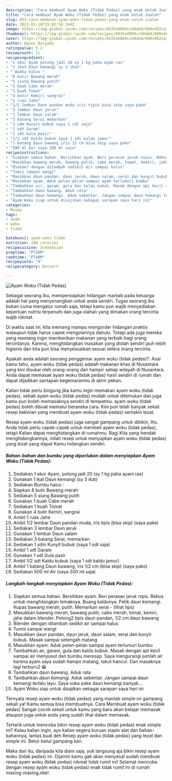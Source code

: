 ```yaml
---
description: "Cara membuat Ayam Woku (Tidak Pedas) yang enak Untuk Jualan"
title: "Cara membuat Ayam Woku (Tidak Pedas) yang enak Untuk Jualan"
slug: 853-cara-membuat-ayam-woku-tidak-pedas-yang-enak-untuk-jualan
date: 2021-01-18T15:02:54.244Z
image: https://img-global.cpcdn.com/recipes/8435e6004ccb0abd/680x482cq70/ayam-woku-tidak-pedas-foto-resep-utama.jpg
thumbnail: https://img-global.cpcdn.com/recipes/8435e6004ccb0abd/680x482cq70/ayam-woku-tidak-pedas-foto-resep-utama.jpg
cover: https://img-global.cpcdn.com/recipes/8435e6004ccb0abd/680x482cq70/ayam-woku-tidak-pedas-foto-resep-utama.jpg
author: Agnes Delgado
ratingvalue: 3.2
reviewcount: 11
recipeingredient:
- "1 ekor Ayam potong jadi 20 sy 1 kg paha ayam ras"
- "1 ikat Daun kemangi sy 3 ikat"
- " Bumbu halus "
- "8 butir Bawang merah"
- "5 siung Bawang putih"
- "1 buah Cabe merah"
- "1 buah Tomat"
- "4 butir Kemiri sangrai"
- "1 ruas Jahe"
- "1/2 lembar Daun pandan muda iris tipis bisa skip saya pake"
- "3 lembar Daun jeruk"
- "1 lembar Daun salam"
- "3 batang Serai memarkan"
- "1 sdm Kunyit bubuk saya 1 sdt saja"
- "1 sdt Garam"
- "1 sdt Gula pasir"
- "1/2 sdt Kaldu bubuk saya 1 sdt kaldu jamur"
- "1 batang Daun bawang iris 12 cm bisa skip saya pake"
- "500 ml Air saya 200 ml saja"
recipeinstructions:
- "Siapkan semua bahan. Bersihkan ayam. Beri perasan jeruk nipis. Rebus untuk menghilangkan lemaknya. Buang kaldunya. Petik daun kemangi. Kupas bawang merah, putih. Memarkan serai           (lihat tips)"
- "Masukkan bawang merah, bawang putih, cabe merah, tomat, kemiri, jahe dalam blender. Potong2 tipis daun pandan, 1/2 cm daun bawang"
- "Blender dengan ditambah sedikit air sampai halus"
- "Tumis sampai wangi"
- "Masukkan daun pandan, daun jeruk, daun salam, serai dan kunyit bubuk. Masak sampai setengah matang"
- "Masukkan ayam. Aduk pelan-pelan sampai ayam terlumuri bumbu"
- "Tambahkan air, garam, gula dan kaldu bubuk. Masak dengan api kecil sampai air menyusut dan bumbu meresap. Saya mengurangi jumlah air karena ayam saya sudah hampir matang, takut hancur. Dan masaknya lagi terburu2 😁"
- "Tambahkan daun bawang. Aduk rata"
- "Tambahkan daun kemangi. Aduk sebentar. Jangan sampai daun kemangi terlalu layu. Saya suka pake daun kemangi banyak..."
- "Ayam Woku siap untuk disajikan sebagai sarapan saya hari ini"
categories:
- Resep
tags:
- ayam
- woku
- tidak

katakunci: ayam woku tidak 
nutrition: 288 calories
recipecuisine: Indonesian
preptime: "PT26M"
cooktime: "PT48M"
recipeyield: "4"
recipecategory: Dessert

---
```



![Ayam Woku (Tidak Pedas)](https://img-global.cpcdn.com/recipes/8435e6004ccb0abd/680x482cq70/ayam-woku-tidak-pedas-foto-resep-utama.jpg)

Sebagai seorang ibu, mempersiapkan hidangan mantab pada keluarga adalah hal yang menyenangkan untuk anda sendiri. Tugas seorang ibu bukan cuma mengatur rumah saja, tetapi kamu pun wajib menyediakan keperluan nutrisi terpenuhi dan juga olahan yang dimakan orang tercinta wajib nikmat.

Di waktu  saat ini, kita memang mampu mengorder hidangan praktis walaupun tidak harus capek mengolahnya dahulu. Tetapi ada juga mereka yang memang ingin memberikan makanan yang terbaik bagi orang tercintanya. Karena, menghidangkan masakan yang diolah sendiri jauh lebih higienis dan kita pun bisa menyesuaikan sesuai selera orang tercinta. 



Apakah anda adalah seorang penggemar ayam woku (tidak pedas)?. Asal kamu tahu, ayam woku (tidak pedas) adalah makanan khas di Nusantara yang kini disukai oleh orang-orang dari hampir setiap wilayah di Nusantara. Anda dapat memasak ayam woku (tidak pedas) hasil sendiri di rumah dan dapat dijadikan santapan kegemaranmu di akhir pekan.

Kalian tidak perlu bingung jika kamu ingin memakan ayam woku (tidak pedas), sebab ayam woku (tidak pedas) mudah untuk ditemukan dan juga kamu pun boleh memasaknya sendiri di tempatmu. ayam woku (tidak pedas) boleh dibuat memalui beraneka cara. Kini pun telah banyak sekali resep kekinian yang membuat ayam woku (tidak pedas) semakin lezat.

Resep ayam woku (tidak pedas) juga sangat gampang untuk dibikin, lho. Anda tidak perlu capek-capek untuk membeli ayam woku (tidak pedas), tetapi Kalian dapat menghidangkan di rumahmu. Bagi Kita yang hendak menghidangkannya, inilah resep untuk menyajikan ayam woku (tidak pedas) yang lezat yang dapat Kamu hidangkan sendiri.

<!--inarticleads1-->

##### Bahan-bahan dan bumbu yang diperlukan dalam menyiapkan Ayam Woku (Tidak Pedas):

1. Sediakan 1 ekor Ayam, potong jadi 20 (sy 1 kg paha ayam ras)
1. Gunakan 1 ikat Daun kemangi (sy 3 ikat)
1. Sediakan  Bumbu halus :
1. Siapkan 8 butir Bawang merah
1. Sediakan 5 siung Bawang putih
1. Gunakan 1 buah Cabe merah
1. Sediakan 1 buah Tomat
1. Gunakan 4 butir Kemiri, sangrai
1. Ambil 1 ruas Jahe
1. Ambil 1/2 lembar Daun pandan muda, iris tipis (bisa skip) (saya pake)
1. Sediakan 3 lembar Daun jeruk
1. Gunakan 1 lembar Daun salam
1. Sediakan 3 batang Serai, memarkan
1. Sediakan 1 sdm Kunyit bubuk (saya 1 sdt saja)
1. Ambil 1 sdt Garam
1. Gunakan 1 sdt Gula pasir
1. Ambil 1/2 sdt Kaldu bubuk (saya 1 sdt kaldu jamur)
1. Ambil 1 batang Daun bawang, iris 1/2 cm (bisa skip) (saya pake)
1. Sediakan 500 ml Air (saya 200 ml saja)




<!--inarticleads2-->

##### Langkah-langkah menyiapkan Ayam Woku (Tidak Pedas):

1. Siapkan semua bahan. Bersihkan ayam. Beri perasan jeruk nipis. Rebus untuk menghilangkan lemaknya. Buang kaldunya. Petik daun kemangi. Kupas bawang merah, putih. Memarkan serai -           (lihat tips)
1. Masukkan bawang merah, bawang putih, cabe merah, tomat, kemiri, jahe dalam blender. Potong2 tipis daun pandan, 1/2 cm daun bawang
1. Blender dengan ditambah sedikit air sampai halus
1. Tumis sampai wangi
1. Masukkan daun pandan, daun jeruk, daun salam, serai dan kunyit bubuk. Masak sampai setengah matang
1. Masukkan ayam. Aduk pelan-pelan sampai ayam terlumuri bumbu
1. Tambahkan air, garam, gula dan kaldu bubuk. Masak dengan api kecil sampai air menyusut dan bumbu meresap. Saya mengurangi jumlah air karena ayam saya sudah hampir matang, takut hancur. Dan masaknya lagi terburu2 😁
1. Tambahkan daun bawang. Aduk rata
1. Tambahkan daun kemangi. Aduk sebentar. Jangan sampai daun kemangi terlalu layu. Saya suka pake daun kemangi banyak...
1. Ayam Woku siap untuk disajikan sebagai sarapan saya hari ini




Ternyata resep ayam woku (tidak pedas) yang mantab simple ini gampang sekali ya! Kamu semua bisa membuatnya. Cara Membuat ayam woku (tidak pedas) Sangat cocok sekali untuk kamu yang baru akan belajar memasak ataupun juga untuk anda yang sudah lihai dalam memasak.

Tertarik untuk mencoba bikin resep ayam woku (tidak pedas) enak simple ini? Kalau kalian ingin, ayo kalian segera buruan siapin alat dan bahan-bahannya, lantas buat deh Resep ayam woku (tidak pedas) yang lezat dan simple ini. Betul-betul gampang kan. 

Maka dari itu, daripada kita diam saja, yuk langsung aja bikin resep ayam woku (tidak pedas) ini. Dijamin kamu gak akan menyesal sudah membuat resep ayam woku (tidak pedas) nikmat tidak rumit ini! Selamat mencoba dengan resep ayam woku (tidak pedas) enak tidak rumit ini di rumah masing-masing,oke!.

